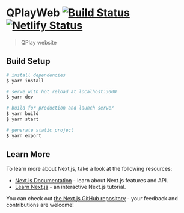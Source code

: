# QPlayWeb [![Build Status](https://travis-ci.org/dobrac/qplay_frontpage.svg?branch=master)](https://travis-ci.org/dobrac/qplay_frontpage) [![Netlify Status](https://api.netlify.com/api/v1/badges/f18ac92d-6885-4b58-a9ee-0c52cbde9a1f/deploy-status)](https://app.netlify.com/sites/qplay-frontpage/deploys)

> QPlay website

## Build Setup

``` bash
# install dependencies
$ yarn install

# serve with hot reload at localhost:3000
$ yarn dev

# build for production and launch server
$ yarn build
$ yarn start

# generate static project
$ yarn export
```

## Learn More

To learn more about Next.js, take a look at the following resources:

- [Next.js Documentation](https://nextjs.org/docs) - learn about Next.js features and API.
- [Learn Next.js](https://nextjs.org/learn) - an interactive Next.js tutorial.

You can check out [the Next.js GitHub repository](https://github.com/vercel/next.js/) - your feedback and contributions
are welcome!